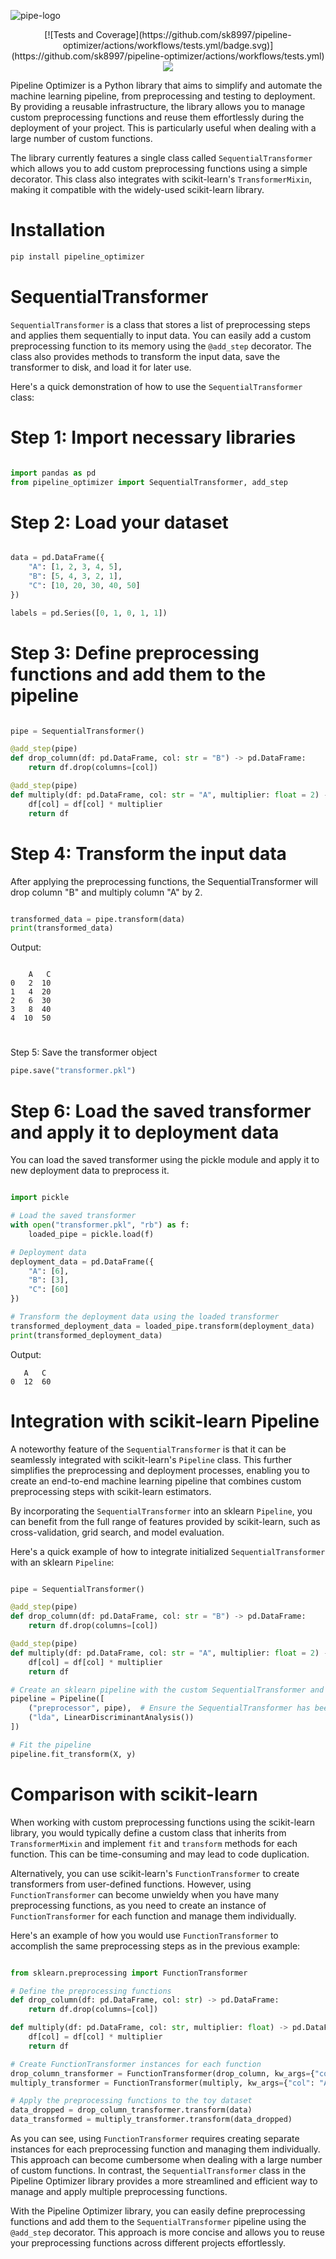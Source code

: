 


![pipe-logo](https://user-images.githubusercontent.com/84877088/232358047-f8545063-5053-4a9e-a24e-e9c266283f5d.png)




<div align="center">
[![Tests and Coverage](https://github.com/sk8997/pipeline-optimizer/actions/workflows/tests.yml/badge.svg)](https://github.com/sk8997/pipeline-optimizer/actions/workflows/tests.yml)
<a href="https://codecov.io/gh/sk8997/pipeline-optimizer" > 
 <img src="https://codecov.io/gh/sk8997/pipeline-optimizer/branch/main/graph/badge.svg?token=BCWYCTXZPA"/> 
 </a>
</div>

Pipeline Optimizer is a Python library that aims to simplify and automate the machine learning pipeline, from preprocessing and testing to deployment. By providing a reusable infrastructure, the library allows you to manage custom preprocessing functions and reuse them effortlessly during the deployment of your project. This is particularly useful when dealing with a large number of custom functions.

The library currently features a single class called `SequentialTransformer` which allows you to add custom preprocessing functions using a simple decorator. This class also integrates with scikit-learn's `TransformerMixin`, making it compatible with the widely-used scikit-learn library.

# Installation

```bash
pip install pipeline_optimizer
```

# SequentialTransformer

`SequentialTransformer` is a class that stores a list of preprocessing steps and applies them sequentially to input data. You can easily add a custom preprocessing function to its memory using the `@add_step` decorator. The class also provides methods to transform the input data, save the transformer to disk, and load it for later use.


Here's a quick demonstration of how to use the `SequentialTransformer` class:

# Step 1: Import necessary libraries

```python 

import pandas as pd
from pipeline_optimizer import SequentialTransformer, add_step

```


# Step 2: Load your dataset

```python

data = pd.DataFrame({
    "A": [1, 2, 3, 4, 5],
    "B": [5, 4, 3, 2, 1],
    "C": [10, 20, 30, 40, 50]
})

labels = pd.Series([0, 1, 0, 1, 1])

```

# Step 3: Define preprocessing functions and add them to the pipeline

```python

pipe = SequentialTransformer()

@add_step(pipe)
def drop_column(df: pd.DataFrame, col: str = "B") -> pd.DataFrame:
    return df.drop(columns=[col])

@add_step(pipe)
def multiply(df: pd.DataFrame, col: str = "A", multiplier: float = 2) -> pd.DataFrame:
    df[col] = df[col] * multiplier
    return df

```

# Step 4: Transform the input data
After applying the preprocessing functions, the SequentialTransformer will drop column "B" and multiply column "A" by 2.

```python

transformed_data = pipe.transform(data)
print(transformed_data)

```

Output:

```

    A   C
0   2  10
1   4  20
2   6  30
3   8  40
4  10  50

```

# 

Step 5: Save the transformer object

```python
pipe.save("transformer.pkl")
```

# Step 6: Load the saved transformer and apply it to deployment data
You can load the saved transformer using the pickle module and apply it to new deployment data to preprocess it.

```python 

import pickle

# Load the saved transformer
with open("transformer.pkl", "rb") as f:
    loaded_pipe = pickle.load(f)

# Deployment data
deployment_data = pd.DataFrame({
    "A": [6],
    "B": [3],
    "C": [60]
})

# Transform the deployment data using the loaded transformer
transformed_deployment_data = loaded_pipe.transform(deployment_data)
print(transformed_deployment_data)

```

Output:

```
   A   C
0  12  60

```

# Integration with scikit-learn Pipeline

A noteworthy feature of the `SequentialTransformer` is that it can be seamlessly integrated with scikit-learn's `Pipeline` class. This further simplifies the preprocessing and deployment processes, enabling you to create an end-to-end machine learning pipeline that combines custom preprocessing steps with scikit-learn estimators.

By incorporating the `SequentialTransformer` into an sklearn `Pipeline`, you can benefit from the full range of features provided by scikit-learn, such as cross-validation, grid search, and model evaluation.

Here's a quick example of how to integrate initialized `SequentialTransformer` with an sklearn `Pipeline`:

```python

pipe = SequentialTransformer()

@add_step(pipe)
def drop_column(df: pd.DataFrame, col: str = "B") -> pd.DataFrame:
    return df.drop(columns=[col])

@add_step(pipe)
def multiply(df: pd.DataFrame, col: str = "A", multiplier: float = 2) -> pd.DataFrame:
    df[col] = df[col] * multiplier
    return df

# Create an sklearn pipeline with the custom SequentialTransformer and a Linear Discriminant Analysis
pipeline = Pipeline([
    ("preprocessor", pipe),  # Ensure the SequentialTransformer has been initialized and steps have been added
    ("lda", LinearDiscriminantAnalysis())
])

# Fit the pipeline 
pipeline.fit_transform(X, y)


```


# Comparison with scikit-learn

When working with custom preprocessing functions using the scikit-learn library, you would typically define a custom class that inherits from `TransformerMixin` and implement `fit` and `transform` methods for each function. This can be time-consuming and may lead to code duplication.

Alternatively, you can use scikit-learn's `FunctionTransformer` to create transformers from user-defined functions. However, using `FunctionTransformer` can become unwieldy when you have many preprocessing functions, as you need to create an instance of `FunctionTransformer` for each function and manage them individually.

Here's an example of how you would use `FunctionTransformer` to accomplish the same preprocessing steps as in the previous example:

```python

from sklearn.preprocessing import FunctionTransformer

# Define the preprocessing functions
def drop_column(df: pd.DataFrame, col: str) -> pd.DataFrame:
    return df.drop(columns=[col])

def multiply(df: pd.DataFrame, col: str, multiplier: float) -> pd.DataFrame:
    df[col] = df[col] * multiplier
    return df

# Create FunctionTransformer instances for each function
drop_column_transformer = FunctionTransformer(drop_column, kw_args={"col": "B"})
multiply_transformer = FunctionTransformer(multiply, kw_args={"col": "A", "multiplier": 2})

# Apply the preprocessing functions to the toy dataset
data_dropped = drop_column_transformer.transform(data)
data_transformed = multiply_transformer.transform(data_dropped)

```

As you can see, using `FunctionTransformer` requires creating separate instances for each preprocessing function and managing them individually. This approach can become cumbersome when dealing with a large number of custom functions. In contrast, the `SequentialTransformer` class in the Pipeline Optimizer library provides a more streamlined and efficient way to manage and apply multiple preprocessing functions.

With the Pipeline Optimizer library, you can easily define preprocessing functions and add them to the `SequentialTransformer` pipeline using the `@add_step` decorator. This approach is more concise and allows you to reuse your preprocessing functions across different projects effortlessly.
